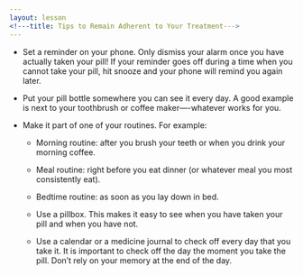 ```yaml
---
layout: lesson
<!---title: Tips to Remain Adherent to Your Treatment--->
---
```


* Set a reminder on your phone. Only dismiss your alarm once you have actually taken your pill! If your reminder goes off during a time when you cannot take your pill, hit snooze and your phone will remind you again later.

* Put your pill bottle somewhere you can see it every day. A good example is next to your toothbrush or coffee maker—-whatever works for you.

* Make it part of one of your routines. For example:

   * Morning routine: after you brush your teeth or when you drink your morning coffee.

   * Meal routine: right before you eat dinner (or whatever meal you most consistently eat).

   * Bedtime routine: as soon as you lay down in bed.

   * Use a pillbox. This makes it easy to see when you have taken your pill and when you have not. 

   * Use a calendar or a medicine journal to check off every day that you take it. It is important to check off the day the moment you take the pill. Don’t rely on your memory at the end of the day.

